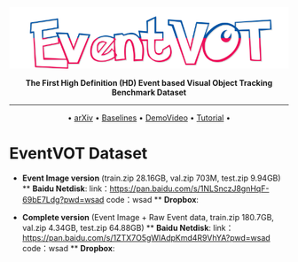 <div align="center">

<img src="https://github.com/Event-AHU/EventVOT_Benchmark/blob/main/figures/EventVOT_white.png" width="600">
  
**The First High Definition (HD) Event based Visual Object Tracking Benchmark Dataset** 

------

<p align="center">
  • <a href="">arXiv</a> • 
  <a href="">Baselines</a> •
  <a href="">DemoVideo</a> • 
  <a href="">Tutorial</a> •
</p>

</div>






# EventVOT Dataset 


* **Event Image version** (train.zip 28.16GB, val.zip 703M, test.zip 9.94GB)
** **Baidu Netdisk**: link：https://pan.baidu.com/s/1NLSnczJ8gnHqF-69bE7Ldg?pwd=wsad code：wsad
** **Dropbox**:


* **Complete version** (Event Image + Raw Event data, train.zip 180.7GB, val.zip 4.34GB, test.zip 64.88GB)
** **Baidu Netdisk**: link：https://pan.baidu.com/s/1ZTX7O5gWlAdpKmd4R9VhYA?pwd=wsad code：wsad
** **Dropbox**: 




# 
